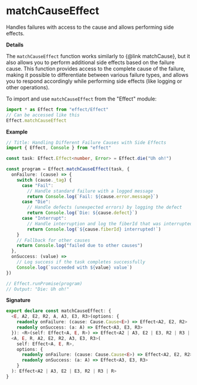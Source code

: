 # matchCauseEffect

Handles failures with access to the cause and allows performing side effects.

**Details**

The `matchCauseEffect` function works similarly to {@link matchCause}, but it
also allows you to perform additional side effects based on the failure
cause. This function provides access to the complete cause of the failure,
making it possible to differentiate between various failure types, and allows
you to respond accordingly while performing side effects (like logging or
other operations).

To import and use `matchCauseEffect` from the "Effect" module:

```ts
import * as Effect from "effect/Effect"
// Can be accessed like this
Effect.matchCauseEffect
```

**Example**

```ts
// Title: Handling Different Failure Causes with Side Effects
import { Effect, Console } from "effect"

const task: Effect.Effect<number, Error> = Effect.die("Uh oh!")

const program = Effect.matchCauseEffect(task, {
  onFailure: (cause) => {
    switch (cause._tag) {
      case "Fail":
        // Handle standard failure with a logged message
        return Console.log(`Fail: ${cause.error.message}`)
      case "Die":
        // Handle defects (unexpected errors) by logging the defect
        return Console.log(`Die: ${cause.defect}`)
      case "Interrupt":
        // Handle interruption and log the fiberId that was interrupted
        return Console.log(`${cause.fiberId} interrupted!`)
    }
    // Fallback for other causes
    return Console.log("failed due to other causes")
  },
  onSuccess: (value) =>
    // Log success if the task completes successfully
    Console.log(`succeeded with ${value} value`)
})

// Effect.runPromise(program)
// Output: "Die: Uh oh!"
```

**Signature**

```ts
export declare const matchCauseEffect: {
  <E, A2, E2, R2, A, A3, E3, R3>(options: {
    readonly onFailure: (cause: Cause.Cause<E>) => Effect<A2, E2, R2>
    readonly onSuccess: (a: A) => Effect<A3, E3, R3>
  }): <R>(self: Effect<A, E, R>) => Effect<A2 | A3, E2 | E3, R2 | R3 | R>
  <A, E, R, A2, E2, R2, A3, E3, R3>(
    self: Effect<A, E, R>,
    options: {
      readonly onFailure: (cause: Cause.Cause<E>) => Effect<A2, E2, R2>
      readonly onSuccess: (a: A) => Effect<A3, E3, R3>
    }
  ): Effect<A2 | A3, E2 | E3, R2 | R3 | R>
}
```
